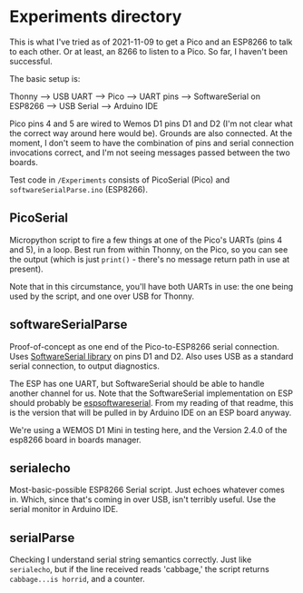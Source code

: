 # Experiments directory

This is what I've tried as of 2021-11-09 to get a Pico and an ESP8266 to talk to each other. Or at least, an 8266 to listen to a Pico. So far, I haven't been successful.

The basic setup is:

Thonny
    \--> USB UART
               \--> Pico
                      \--> UART pins
                                \--> SoftwareSerial on ESP8266
                                                            \--> USB Serial
                                                                    \--> Arduino IDE

Pico pins 4 and 5 are wired to Wemos D1 pins D1 and D2 (I'm not clear what the correct way around here would be). Grounds are also connected. At the moment, I don't seem to have the combination of pins and serial connection invocations correct, and I'm not seeing messages passed between the two boards.

Test code in `/Experiments` consists of PicoSerial (Pico) and `softwareSerialParse.ino` (ESP8266).

## PicoSerial

Micropython script to fire a few things at one of the Pico's UARTs (pins 4 and 5), in a loop. Best run from within Thonny, on the Pico, so you can see the output (which is just `print()` - there's no message return path in use at present).

Note that in this circumstance, you'll have both UARTs in use: the one being used by the script, and one over USB for Thonny.

## softwareSerialParse

Proof-of-concept as one end of the Pico-to-ESP8266 serial connection. Uses [SoftwareSerial library](https://www.arduino.cc/en/Reference/softwareSerial) on pins D1 and D2. Also uses USB as a standard serial connection, to output diagnostics.

The ESP has one UART, but SoftwareSerial should be able to handle another channel for us. Note that the SoftwareSerial implementation on ESP should probably be [espsoftwareserial](https://github.com/plerup/espsoftwareserial). From my reading of that readme, this is the version that will be pulled in by Arduino IDE on an ESP board anyway.

We're using a WEMOS D1 Mini in testing here, and the Version 2.4.0 of the esp8266 board in boards manager.

## serialecho

Most-basic-possible ESP8266 Serial script. Just echoes whatever comes in. Which, since that's coming in over USB, isn't terribly useful. Use the serial monitor in Arduino IDE.

## serialParse

Checking I understand serial string semantics correctly. Just like `serialecho`, but if the line received reads 'cabbage,' the script returns `cabbage...is horrid`, and a counter.

